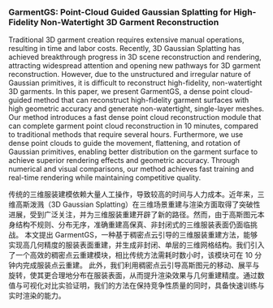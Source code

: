 ### GarmentGS: Point-Cloud Guided Gaussian Splatting for High-Fidelity Non-Watertight 3D Garment Reconstruction

Traditional 3D garment creation requires extensive manual operations, resulting in time and labor costs. Recently, 3D Gaussian Splatting has achieved breakthrough progress in 3D scene reconstruction and rendering, attracting widespread attention and opening new pathways for 3D garment reconstruction. However, due to the unstructured and irregular nature of Gaussian primitives, it is difficult to reconstruct high-fidelity, non-watertight 3D garments. In this paper, we present GarmentGS, a dense point cloud-guided method that can reconstruct high-fidelity garment surfaces with high geometric accuracy and generate non-watertight, single-layer meshes. Our method introduces a fast dense point cloud reconstruction module that can complete garment point cloud reconstruction in 10 minutes, compared to traditional methods that require several hours. Furthermore, we use dense point clouds to guide the movement, flattening, and rotation of Gaussian primitives, enabling better distribution on the garment surface to achieve superior rendering effects and geometric accuracy. Through numerical and visual comparisons, our method achieves fast training and real-time rendering while maintaining competitive quality.

传统的三维服装建模依赖大量人工操作，导致较高的时间与人力成本。近年来，三维高斯泼溅（3D Gaussian Splatting）在三维场景重建与渲染方面取得了突破性进展，受到广泛关注，并为三维服装重建开辟了新的路径。然而，由于高斯图元本身结构不规则、分布无序，准确重建高保真、非封闭式的三维服装表面仍面临挑战。
本文提出 GarmentGS，一种基于稠密点云引导的三维服装重建方法，能够实现高几何精度的服装表面重建，并生成非封闭、单层的三维网格结构。我们引入了一个高效的稠密点云重建模块，相比传统方法需耗时数小时，该模块可在 10 分钟内完成服装点云重建。
此外，我们利用稠密点云引导高斯图元的移动、展平与旋转，使其更合理地分布在服装表面，从而提升渲染效果与几何重建精度。通过数值与可视化对比实验证明，我们的方法在保持竞争性质量的同时，具备快速训练与实时渲染的能力。
